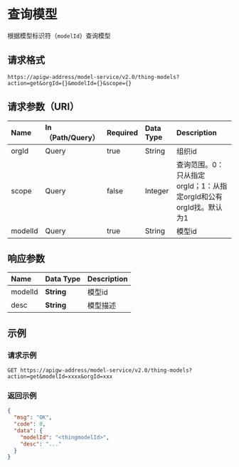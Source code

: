 # 查询模型

根据模型标识符（`modelId`）查询模型

## 请求格式

```
https://apigw-address/model-service/v2.0/thing-models?action=get&orgId={}&modelId={}&scope={}
```

## 请求参数（URI）

| Name    | In（Path/Query） | Required | Data Type | Description                                                      |
|:--------|:-----------------|:---------|:----------|:-----------------------------------------------------------------|
| orgId   | Query            | true     | String    | 组织id                                                           |
| scope   | Query            | false    | Integer   | 查询范围。0：只从指定orgId；1：从指定orgId和公有orgId找。默认为1 |
| modelId | Query            | true     | String    | 模型id                                                           |

## 响应参数

| Name    | Data Type  | Description |
|:--------|:-----------|:------------|
| modelId | **String** | 模型id      |
| desc    | **String** | 模型描述    |

## 示例

### 请求示例

```
GET https://apigw-address/model-service/v2.0/thing-models?action=get&modelId=xxxx&orgId=xxx
```

### 返回示例

```json
{
  "msg": "OK",
  "code": 0,
  "data": {
    "modelId": "<thingmodelId>",
    "desc": "..."
  }
}

```
